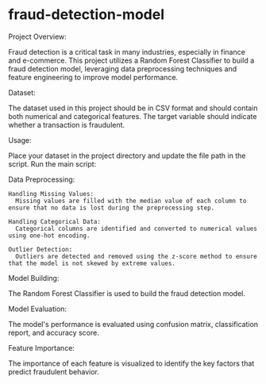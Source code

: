 # fraud-detection-model

Project Overview:

Fraud detection is a critical task in many industries, especially in finance and e-commerce. This project utilizes a Random Forest Classifier to build a fraud detection model, leveraging data preprocessing techniques and feature engineering to improve model performance.

Dataset:

The dataset used in this project should be in CSV format and should contain both numerical and categorical features. The target variable should indicate whether a transaction is fraudulent.

Usage:

Place your dataset in the project directory and update the file path in the script.
Run the main script:

Data Preprocessing:

    Handling Missing Values:
      Missing values are filled with the median value of each column to ensure that no data is lost during the preprocessing step.

    Handling Categorical Data:
      Categorical columns are identified and converted to numerical values using one-hot encoding.

    Outlier Detection:
      Outliers are detected and removed using the z-score method to ensure that the model is not skewed by extreme values.

Model Building:

The Random Forest Classifier is used to build the fraud detection model.

Model Evaluation:

The model's performance is evaluated using confusion matrix, classification report, and accuracy score.

Feature Importance:

The importance of each feature is visualized to identify the key factors that predict fraudulent behavior.
